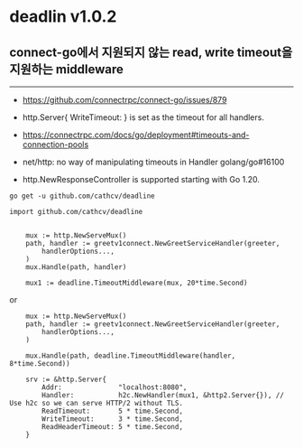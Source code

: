 # deadlin v1.0.2


## connect-go에서 지원되지 않는 read, write timeout을 지원하는 middleware

---


* https://github.com/connectrpc/connect-go/issues/879

* http.Server{ WriteTimeout: } is set as the timeout for all handlers.

* https://connectrpc.com/docs/go/deployment#timeouts-and-connection-pools

* net/http: no way of manipulating timeouts in Handler golang/go#16100

* http.NewResponseController is supported starting with Go 1.20.

```
go get -u github.com/cathcv/deadline 
```

```
import github.com/cathcv/deadline

```

```

	mux := http.NewServeMux()
	path, handler := greetv1connect.NewGreetServiceHandler(greeter,
		handlerOptions...,
	)
	mux.Handle(path, handler)

	mux1 := deadline.TimeoutMiddleware(mux, 20*time.Second)

```
or
```
	mux := http.NewServeMux()
	path, handler := greetv1connect.NewGreetServiceHandler(greeter,
		handlerOptions...,
	)

	mux.Handle(path, deadline.TimeoutMiddleware(handler, 8*time.Second))
```

```
	srv := &http.Server{
		Addr:              "localhost:8080",
		Handler:           h2c.NewHandler(mux1, &http2.Server{}), // Use h2c so we can serve HTTP/2 without TLS.
		ReadTimeout:       5 * time.Second,
		WriteTimeout:      3 * time.Second,
		ReadHeaderTimeout: 5 * time.Second,
	}
```
